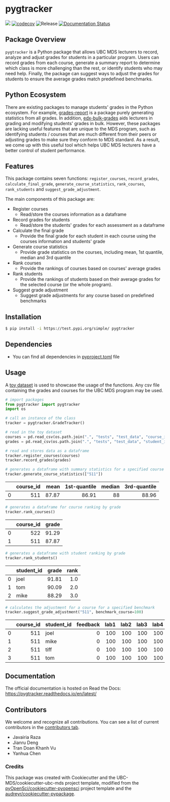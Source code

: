 # pygtracker 

![](https://github.com/UBC-MDS/pygtracker/workflows/build/badge.svg) [![codecov](https://codecov.io/gh/UBC-MDS/pygtracker/branch/main/graph/badge.svg)](https://codecov.io/gh/UBC-MDS/pygtracker) ![Release](https://github.com/UBC-MDS/pygtracker/actions/workflows/release.yml/badge.svg) [![Documentation Status](https://readthedocs.org/projects/pygtracker/badge/?version=latest)](https://pygtracker.readthedocs.io/en/latest/?badge=latest)

## Package Overview
`pygtracker` is a Python package that allows UBC MDS lecturers to record, analyze and adjust grades for students in a particular program. Users can record grades from each course, generate a summary report to determine which class is more challenging than the rest, or identify students who may need help. Finally, the package can suggest ways to adjust the grades for students to ensure the average grades match predefined benchmarks. 

## Python Ecosystem
There are existing packages to manage students' grades in the Python ecosystem. For example, [grades-report](https://pypi.org/project/grades-report/) is a package purely generating statistics from all grades. In addition, [edx-bulk-grades](https://pypi.org/project/edx-bulk-grades/) aids lecturers in grading and modifying students' grades in bulk. However, these packages are lacking useful features that are unique to the MDS program, such as identifying students / courses that are much different from their peers or adjusting grades to make sure they conform to MDS standard. As a result, we come up with this useful tool which helps UBC MDS lecturers have a better control of student performance.

## Features
This package contains seven functions: `register_courses`, `record_grades`, `calculate_final_grade`, `generate_course_statistics`, `rank_courses`, `rank_students` and `suggest_grade_adjustment`.

The main components of this package are:

- Register courses
  - Read/store the courses information as a dataframe
- Record grades for students
  - Read/store the students' grades for each assessment as a dataframe
- Calculate the final grade
  - Provide the final grade for each student in each course using the courses information and students' grade
- Generate course statistics
  - Provide grade statistics on the courses, including mean, 1st quantile, median and 3rd quantile
- Rank courses
  - Provide the rankings of courses based on courses' average grades
- Rank students
  - Provide the rankings of students based on their average grades for the selected course (or the whole program).
- Suggest grade adjustment
  - Suggest grade adjustments for any course based on predefined benchmarks
  
## Installation

```bash
$ pip install -i https://test.pypi.org/simple/ pygtracker
```

## Dependencies

- You can find all dependencies in [pyproject.toml](https://github.com/UBC-MDS/pygtracker/blob/main/pyproject.toml) file

## Usage

A [toy dataset](https://github.com/UBC-MDS/pygtracker/tree/main/tests/test_data) is used to showcase the usage of the functions. Any csv file containing the grades and courses for the UBC MDS program may be used. 

```python
# import packages 
from pygtracker import pygtracker 
import os 

# call an instance of the class
tracker = pygtracker.GradeTracker()

# read in the toy dataset 
courses = pd.read_csv(os.path.join(".", "tests", "test_data", "course_info.csv"))
grades = pd.read_csv(os.path.join(".", "tests", "test_data", "student_info.csv"))

# read and stores data as a dataframe 
tracker.register_courses(courses)
tracker.record_grades(grades)
```

```python
# generates a dataframe with summary statistics for a specified course 
tracker.generate_course_statistics(["511"])
```
|    |   course_id |   mean |   1st-quantile |   median |   3rd-quantile |
|---:|------------:|-------:|---------------:|---------:|---------------:|
|  0 |         511 |  87.87 |          86.91 |       88 |          88.96 |

```python
# generates a dataframe for course ranking by grade 
tracker.rank_courses()
```
|    |   course_id |   grade |
|---:|------------:|--------:|
|  0 |         522 |   91.29 |
|  1 |         511 |   87.87 |

```python 
# generates a dataframe with student ranking by grade 
tracker.rank_students()
```
|    | student_id   |   grade |   rank   |
|---:|:-------------|--------:|---------:|
|  0 | joel         |   91.81 |      1.0 |
|  1 | tom          |   90.09 |      2.0 |
|  2 | mike         |   88.29 |      3.0 |

```python
# calculates the adjustment for a course for a specified benchmark 
tracker.suggest_grade_adjustment("511", benchmark_course=100)
```
|    |   course_id | student_id   |   feedback |   lab1 |   lab2 |   lab3 |   lab4 |   milestone1 |   milestone2 |   milestone3 |   milestone4 |   quiz1 |   quiz2 |
|---:|------------:|:-------------|-----------:|-------:|-------:|-------:|-------:|-------------:|-------------:|-------------:|-------------:|--------:|--------:|
|  0 |         511 | joel         |          0 |    100 |    100 |    100 |    100 |            0 |            0 |            0 |            0 |     100 |     100 |
|  1 |         511 | mike         |          0 |    100 |    100 |    100 |    100 |            0 |            0 |            0 |            0 |     100 |     100 |
|  2 |         511 | tiff         |          0 |    100 |    100 |    100 |    100 |            0 |            0 |            0 |            0 |     100 |     100 |
|  3 |         511 | tom          |          0 |    100 |    100 |    100 |    100 |            0 |            0 |            0 |            0 |     100 |     100 |


## Documentation

The official documentation is hosted on Read the Docs: https://pygtracker.readthedocs.io/en/latest/

## Contributors

We welcome and recognize all contributions. You can see a list of current contributors in the [contributors tab](https://github.com/UBC-MDS/pygtracker/graphs/contributors).

- Javairia Raza
- Jianru Deng
- Tran Doan Khanh Vu
- Yanhua Chen

### Credits

This package was created with Cookiecutter and the UBC-MDS/cookiecutter-ubc-mds project template, modified from the [pyOpenSci/cookiecutter-pyopensci](https://github.com/pyOpenSci/cookiecutter-pyopensci) project template and the [audreyr/cookiecutter-pypackage](https://github.com/audreyr/cookiecutter-pypackage).
